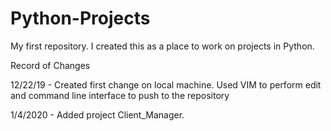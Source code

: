 # Python-Projects
My first repository. I created this as a place to work on projects in Python. 

Record of Changes

12/22/19 - Created first change on local machine. Used VIM to perform edit and command line interface to push to the repository

1/4/2020 - Added project Client_Manager.
